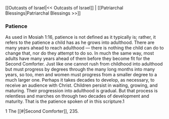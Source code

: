 [[Outcasts of Israel|<< Outcasts of Israel]]  |  [[Patriarchal Blessings|Patriarchal Blessings >>]]

### Patience
As used in Mosiah 1:16, patience is not defined as it typically is; rather, it refers to the patience a child has as he grows into adulthood. There are many years ahead to reach adulthood — there is nothing the child can do to change that, nor do they attempt to do so. In much the same way, most adults have many years ahead of them before they become fit for the Second Comforter. Just like one cannot rush from childhood into adulthood but must progress by degrees through the many long months into many years, so too, men and women must progress from a smaller degree to a much larger one. Perhaps it takes decades to develop, as necessary, to receive an audience with Christ. Children persist in waiting, growing, and maturing. Their progression into adulthood is gradual. But that process is relentless and marches on through two decades of development and maturity. That is the patience spoken of in this scripture.1



1 The [[#|Second Comforter]], 235.